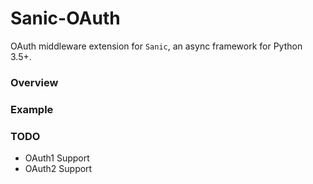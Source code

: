 # Sanic-OAuth
OAuth middleware extension for `Sanic`, an async framework for Python 3.5+.

### Overview

### Example

### TODO
- OAuth1 Support
- OAuth2 Support


